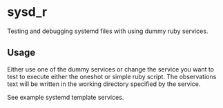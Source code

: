 # sysd_r
Testing and debugging systemd files with using dummy ruby services.

## Usage
Either use one of the dummy services or change the service you want to test to execute either the oneshot or simple ruby script.  The observations text will be written in the working directory specified by the service.

See example systemd template services.
